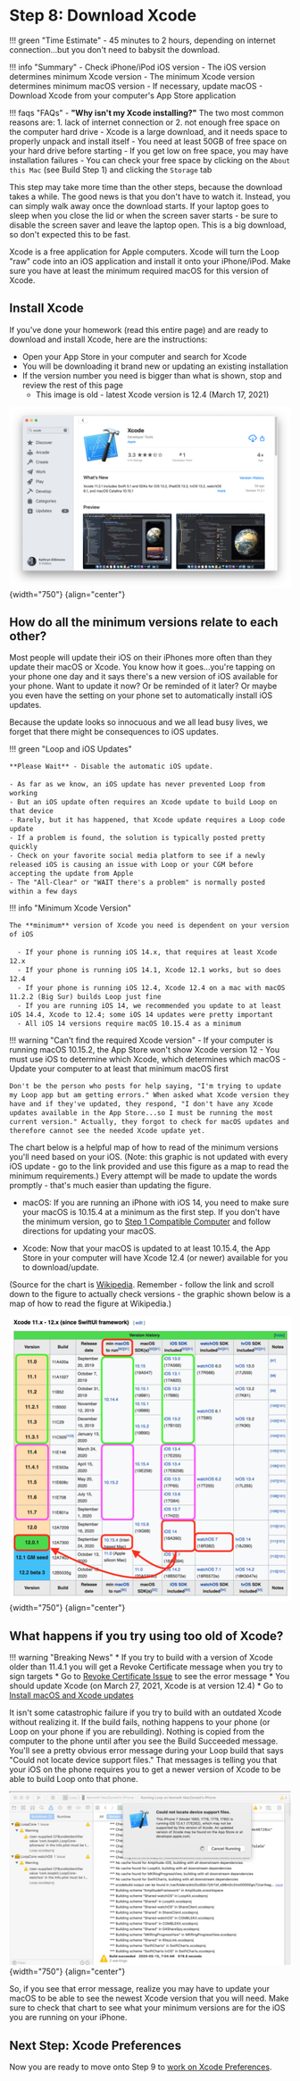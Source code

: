 # Step 8: Download Xcode

!!! green "Time Estimate"
    - 45 minutes to 2 hours, depending on internet connection...but you don't need to babysit the download.

!!! info "Summary"
    - Check iPhone/iPod iOS version
        - The iOS version determines minimum Xcode version
        - The minimum Xcode version determines minimum macOS version
        - If necessary, update macOS
    - Download Xcode from your computer's App Store application

!!! faqs "FAQs"
    - **"Why isn't my Xcode installing?"** The two most common reasons are:
        1. lack of internet connection or
        2. not enough free space on the computer hard drive
    - Xcode is a large download, and it needs space to properly unpack and install itself
    - You need at least 50GB of free space on your hard drive before starting
    - If you get low on free space, you may have installation failures
        - You can check your free space by clicking on the `About this Mac` (see Build Step 1) and clicking the `Storage` tab

This step may take more time than the other steps, because the download takes a while. The good news is that you don't have to watch it. Instead, you can simply walk away once the download starts. If your laptop goes to sleep when you close the lid or when the screen saver starts - be sure to disable the screen saver and leave the laptop open. This is a big download, so don't expected this to be fast.

Xcode is a free application for Apple computers. Xcode will turn the Loop "raw" code into an iOS application and install it onto your iPhone/iPod. Make sure you have at least the minimum required macOS for this version of Xcode.

## Install Xcode

If you've done your homework (read this entire page) and are ready to download and install Xcode, here are the instructions:

- Open your App Store in your computer and search for Xcode
- You will be downloading it brand new or updating an existing installation
- If the version number you need is bigger than what is shown, stop and review the rest of this page
    - This image is old - latest Xcode version is 12.4 (March 17, 2021)


![Screenshot: Apple Store search for Xcode](img/xcode.png){width="750"}
{align="center"}

## How do all the minimum versions relate to each other?

Most people will update their iOS on their iPhones more often than they update their macOS or Xcode.  You know how it goes...you're tapping on your phone one day and it says there's a new version of iOS available for your phone. Want to update it now? Or be reminded of it later? Or maybe you even have the setting on your phone set to automatically install iOS updates.

Because the update looks so innocuous and we all lead busy lives, we forget that there might be consequences to iOS updates.

!!! green "Loop and iOS Updates"

    **Please Wait** - Disable the automatic iOS update.

    - As far as we know, an iOS update has never prevented Loop from working
    - But an iOS update often requires an Xcode update to build Loop on that device
    - Rarely, but it has happened, that Xcode update requires a Loop code update
    - If a problem is found, the solution is typically posted pretty quickly
    - Check on your favorite social media platform to see if a newly released iOS is causing an issue with Loop or your CGM before accepting the update from Apple
    - The "All-Clear" or "WAIT there's a problem" is normally posted within a few days


!!! info "Minimum Xcode Version"

    The **minimum** version of Xcode you need is dependent on your version of iOS

      - If your phone is running iOS 14.x, that requires at least Xcode 12.x
      - If your phone is running iOS 14.1, Xcode 12.1 works, but so does 12.4
      - If your phone is running iOS 12.4, Xcode 12.4 on a mac with macOS 11.2.2 (Big Sur) builds Loop just fine
      - If you are running iOS 14, we recommended you update to at least iOS 14.4, Xcode to 12.4; some iOS 14 updates were pretty important
      - All iOS 14 versions require macOS 10.15.4 as a minimum


!!! warning "Can't find the required Xcode version"
    - If your computer is running macOS 10.15.2, the App Store won't show Xcode version 12
    - You must use iOS to determine which Xcode, which determines which macOS
    - Update your computer to at least that minimum macOS first


    Don't be the person who posts for help saying, "I'm trying to update my Loop app but am getting errors." When asked what Xcode version they have and if they've updated, they respond, "I don't have any Xcode updates available in the App Store...so I must be running the most current version." Actually, they forgot to check for macOS updates and therefore cannot see the needed Xcode update yet.

The chart below is a helpful map of how to read of the minimum versions you'll need based on your iOS. (Note: this graphic is not updated with every iOS update - go to the link provided and use this figure as a map to read the minimum requirements.)  Every attempt will be made to update the words promptly - that's much easier than updating the figure.

* macOS: If you are running an iPhone with iOS 14, you need to make sure your macOS is 10.15.4 at a minimum as the first step. If you don't have the minimum version, go to [Step 1 Compatible Computer](step1.md#check-your-macos) and follow directions for updating your macOS.

* Xcode: Now that your macOS is updated to at least 10.15.4, the App Store in your computer will have Xcode 12.4 (or newer) available for you to download/update.


(Source for the chart is [Wikipedia](https://en.wikipedia.org/wiki/Xcode). Remember - follow the link and scroll down to the figure to actually check versions - the graphic shown below is a map of how to read the figure at Wikipedia.)

![Screenshot: Wikipedia Xcode 11.x-12.x example; relationship for iOS, Xcode, macOS; highlights how to read current graphic](img/minimum-related.png){width="750"}
{align="center"}

## What happens if you try using too old of Xcode?

!!! warning "Breaking News"
    * If you try to build with a version of Xcode older than 11.4.1 you will get a Revoke Certificate message when you try to sign targets
    * Go to [Revoke Certificate Issue](updating.md#revoke-certificate-issue) to see the error message
    * You should update Xcode (on March 27, 2021, Xcode is at version 12.4)
          * Go to [Install macOS and Xcode updates](updating.md#step-1-install-macos-and-xcode-updates)

It isn't some catastrophic failure if you try to build with an outdated Xcode without realizing it. If the build fails, nothing happens to your phone (or Loop on your phone if you are rebuilding).  Nothing is copied from the computer to the phone until after you see the Build Succeeded message. You'll see a pretty obvious error message during your Loop build that says "Could not locate device support files." That messages is telling you that your iOS on the phone requires you to get a newer version of Xcode to be able to build Loop onto that phone.

![Screenshot: Xcode, error message when Xcode too old for iOS or missing simulators](img/device-support-files.jpg){width="750"}
{align="center"}

So, if you see that error message, realize you may have to update your macOS to be able to see the newest Xcode version that you will need. Make sure to check that chart to see what your minimum versions are for the iOS you are running on your iPhone.

## Next Step: Xcode Preferences

Now you are ready to move onto Step 9 to [work on Xcode Preferences](step9.md).
